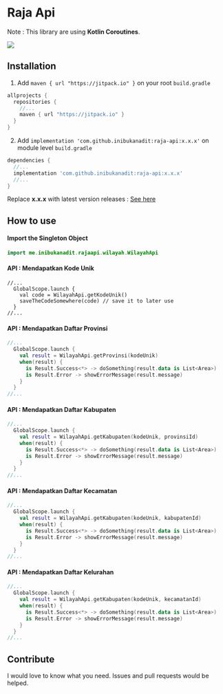 # Raja Api
Note : This library are using **Kotlin Coroutines**.

[![](https://jitpack.io/v/inibukanadit/raja-api.svg)](https://jitpack.io/#inibukanadit/raja-api)

## Installation
1. Add `maven { url "https://jitpack.io" }` on your root `build.gradle`
```gradle
allprojects {
  repositories {
    //...
    maven { url "https://jitpack.io" }
  }
}
```
2. Add `implementation 'com.github.inibukanadit:raja-api:x.x.x'` on module level `build.gradle`
```gradle
dependencies {
  //...
  implementation 'com.github.inibukanadit:raja-api:x.x.x'
  //...
}
```

Replace **x.x.x** with latest version releases : [See here](https://github.com/inibukanadit/raja-api/releases)

## How to use
#### Import the Singleton Object
```kotlin
import me.inibukanadit.rajaapi.wilayah.WilayahApi
```

#### API : Mendapatkan Kode Unik
```
//...
  GlobalScope.launch {
    val code = WilayahApi.getKodeUnik()
    saveTheCodeSomewhere(code) // save it to later use
  }
//...
```
#### API : Mendapatkan Daftar Provinsi
```kotlin
//...
  GlobalScope.launch {
    val result = WilayahApi.getProvinsi(kodeUnik)
    when(result) {
      is Result.Success<*> -> doSomething(result.data is List<Area>)
      is Result.Error -> showErrorMessage(result.message)
    }
  }
//...
```

#### API : Mendapatkan Daftar Kabupaten
```kotlin
//...
  GlobalScope.launch {
    val result = WilayahApi.getKabupaten(kodeUnik, provinsiId)
    when(result) {
      is Result.Success<*> -> doSomething(result.data is List<Area>)
      is Result.Error -> showErrorMessage(result.message)
    }
  }
//...
```

#### API : Mendapatkan Daftar Kecamatan
```kotlin
//...
  GlobalScope.launch {
    val result = WilayahApi.getKabupaten(kodeUnik, kabupatenId)
    when(result) {
      is Result.Success<*> -> doSomething(result.data is List<Area>)
      is Result.Error -> showErrorMessage(result.message)
    }
  }
//...
```

#### API : Mendapatkan Daftar Kelurahan
```kotlin
//...
  GlobalScope.launch {
    val result = WilayahApi.getKabupaten(kodeUnik, kecamatanId)
    when(result) {
      is Result.Success<*> -> doSomething(result.data is List<Area>)
      is Result.Error -> showErrorMessage(result.message)
    }
  }
//...
```

## Contribute
I would love to know what you need. Issues and pull requests would be helped.
